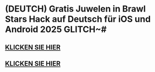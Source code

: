 # (DEUTCH) Gratis Juwelen in Brawl Stars Hack auf Deutsch für iOS und Android 2025 GLITCH~#

## [KLICKEN SIE HIER](https://agri-servicesagency.com/getmedia/5b455e05-d1dd-4e11-9c69-a27173b82f06/br4wlstars.html)

## [KLICKEN SIE HIER](https://agri-servicesagency.com/getmedia/5b455e05-d1dd-4e11-9c69-a27173b82f06/br4wlstars.html)

